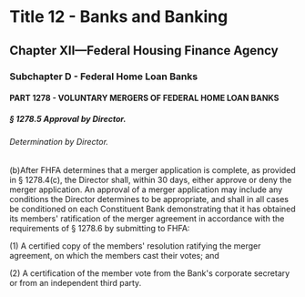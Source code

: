 
# Title 12 - Banks and Banking
## Chapter XII—Federal Housing Finance Agency
### Subchapter D - Federal Home Loan Banks
#### PART 1278 - VOLUNTARY MERGERS OF FEDERAL HOME LOAN BANKS
##### § 1278.5 Approval by Director.
###### Determination by Director.

(b)After FHFA determines that a merger application is complete, as provided in § 1278.4(c), the Director shall, within 30 days, either approve or deny the merger application. An approval of a merger application may include any conditions the Director determines to be appropriate, and shall in all cases be conditioned on each Constituent Bank demonstrating that it has obtained its members' ratification of the merger agreement in accordance with the requirements of § 1278.6 by submitting to FHFA:

(1) A certified copy of the members' resolution ratifying the merger agreement, on which the members cast their votes; and

(2) A certification of the member vote from the Bank's corporate secretary or from an independent third party.
